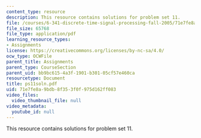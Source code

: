 ```yaml
---
content_type: resource
description: This resource contains solutions for problem set 11.
file: /courses/6-341-discrete-time-signal-processing-fall-2005/71e7fe8a9bdb8f353f0f975d162ff083_ps11soln.pdf
file_size: 65768
file_type: application/pdf
learning_resource_types:
- Assignments
license: https://creativecommons.org/licenses/by-nc-sa/4.0/
ocw_type: OCWFile
parent_title: Assignments
parent_type: CourseSection
parent_uid: bb9bc615-4a3f-1901-b301-05cf57e460ca
resourcetype: Document
title: ps11soln.pdf
uid: 71e7fe8a-9bdb-8f35-3f0f-975d162ff083
video_files:
  video_thumbnail_file: null
video_metadata:
  youtube_id: null
---
```

This resource contains solutions for problem set 11.